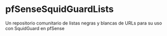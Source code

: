 # pfSenseSquidGuardLists
Un repositorio comunitario de listas negras y blancas de URLs para su uso con SquidGuard en pfSense
